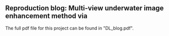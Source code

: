## Reproduction blog: Multi-view underwater image enhancement method via

The full pdf file for this project can be found in "DL_blog.pdf".
